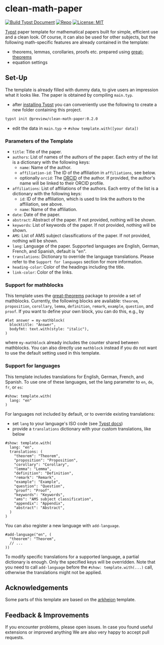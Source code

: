 # clean-math-paper

[![Build Typst Document](https://github.com/JoshuaLampert/clean-math-paper/actions/workflows/build.yml/badge.svg)](https://github.com/JoshuaLampert/clean-math-paper/actions/workflows/build.yml)
[![Repo](https://img.shields.io/badge/GitHub-repo-blue)](https://github.com/JoshuaLampert/clean-math-paper)
[![License: MIT](https://img.shields.io/badge/License-MIT-success.svg)](https://opensource.org/licenses/MIT)

[Typst](https://typst.app/home/) paper template for mathematical papers built for simple, efficient use and a clean look.
Of course, it can also be used for other subjects, but the following math-specific features are already contained in the template:

- theorems, lemmas, corollaries, proofs etc. prepared using [great-theorems](https://typst.app/universe/package/great-theorems)
- equation settings

## Set-Up

The template is already filled with dummy data, to give users an impression what it looks like. The paper is obtained by compiling `main.typ`.

- after [installing Typst](https://github.com/typst/typst?tab=readme-ov-file#installation) you can conveniently use the following to create a new folder containing this project.

```bash
typst init @preview/clean-math-paper:0.2.0
```

- edit the data in `main.typ` → `#show template.with([your data])`

### Parameters of the Template

- `title`: Title of the paper.
- `authors`: List of names of the authors of the paper. Each entry of the list is a dictionary with the following keys:
  - `name`: Name of the author.
  - `affiliation-id`: The ID of the affiliation in `affiliations`, see below.
  - optionally `orcid`: The [ORCID](https://orcid.org/) of the author. If provided, the author's name will be linked to their ORCID profile.
- `affiliations`: List of affiliations of the authors. Each entry of the list is a dictionary with the following keys:
  - `id`: ID of the affiliation, which is used to link the authors to the affiliation, see above.
  - `name`: Name of the affiliation.
- `date`: Date of the paper.
- `abstract`: Abstract of the paper. If not provided, nothing will be shown.
- `keywords`: List of keywords of the paper. If not provided, nothing will be shown.
- `AMS`: List of AMS subject classifications of the paper. If not provided, nothing will be shown.
- `lang`: Language of the paper. Supported languages are English, German, French, and Spanish, default is "en".
- `translations`: Dictionary to override the language translations. Please refer to the `Support for languages` section for more information.
- `heading-color`: Color of the headings including the title.
- `link-color`: Color of the links.

### Support for mathblocks

This template uses the [great-theorems](https://typst.app/universe/package/great-theorems) package to provide a set of mathblocks. Currently, the following blocks are available: `theorem`, `proposition`, `corollary`, `lemma`, `definition`, `remark`, `example`, `question`, and `proof`. If you want to define your own block, you can do this, e.g., by

```typst
#let answer = my-mathblock(
  blocktitle: "Answer",
  bodyfmt: text.with(style: "italic"),
)
```

where `my-mathblock` already includes the counter shared between mathblocks. You can also directly use `mathblock` instead if you do not want to use the default setting used in this template.

### Support for languages

This template includes translations for English, German, French, and Spanish. To use one of these languages, set the lang parameter to `en`, `de`, `fr`, or `es`:

```typst
#show: template.with(
  lang: "en"
)
```

For languages not included by default, or to override existing translations:

- set `lang` to your language's ISO code (see [Typst docs](https://typst.app/docs/reference/text/text/#parameters-lang))
- provide a `translations` dictionary with your custom translations, like below

```typst
#show: template.with(
  lang: "en",
  translations: (
    "theorem": "Theorem",
    "proposition": "Proposition",
    "corollary": "Corollary",
    "lemma": "Lemma",
    "definition": "Definition",
    "remark": "Remark",
    "example": "Example",
    "question": "Question",
    "proof": "Proof",
    "keywords": "Keywords",
    "ams": "AMS subject classification",
    "appendix": "Appendix",
    "abstract": "Abstract",
  )
)
```

You can also register a new language with `add-language`.

```typst
#add-language("en", (
  "theorem": "Theorem",
  // ...
))
```

To modify specific translations for a supported language, a partial dictionary is enough. Only the specified keys will be overridden. Note that you need to call `add-language` before the `#show: template.with(...)` call, otherwise the translations might not be applied.

## Acknowledgements

Some parts of this template are based on the [arkheion](https://github.com/mgoulao/arkheion) template.

## Feedback & Improvements

If you encounter problems, please open issues. In case you found useful extensions or improved anything We are also very happy to accept pull requests.
